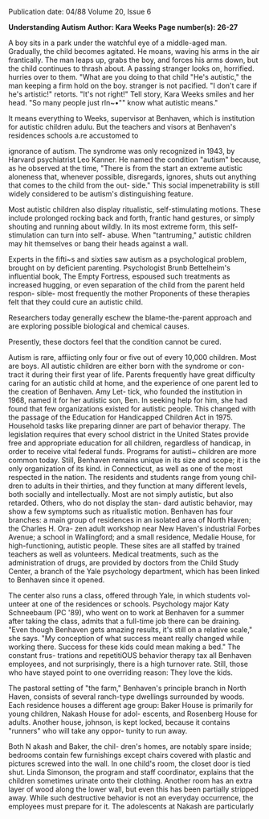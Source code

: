 Publication date: 04/88
Volume 20, Issue 6

**Understanding Autism**
**Author: Kara Weeks**
**Page number(s): 26-27**

A boy sits in a park under the watchful 
eye of a middle-aged man. Gradually, 
the child becomes agitated. He moans, 
waving his arms in the air frantically. 
The man leaps up, grabs the boy, and 
forces his arms down, but the child 
continues to thrash about. A passing 
stranger looks 
on, 
horrified. 
hurries over to them. 
"What are you doing to that child 
"He's autistic," the man 
keeping a firm hold on the boy. 
stranger is not pacified. 
"I don't care if he's artistic!" 
retorts. "It's not right!" Tell 
story, Kara Weeks smiles and 
her head. "So many people just rln~•"" 
know what autistic means." 

It means everything to Weeks, 
supervisor at Benhaven, which is 
institution for autistic children 
adulu. But the teachers and 
visors at Benhaven's residences 
schools a.re 
accustomed to 


ignorance of autism. The syndrome 
was only recognized in 1943, by 
Harvard psychiatrist Leo Kanner. He 
named the condition "autism" because, 
as he observed at the time, "There is 
from the start an extreme autistic 
aloneness that, whenever possible, 
disregards, ignores, shuts out anything 
that comes to the child from the out-
side." This social impenetrability is still 
widely considered 
to be 
autism's 
distinguishing feature. 

Most autistic children also display 
ritualistic, 
self-stimulating motions. 
These include prolonged rocking back 
and forth, frantic hand gestures, or 
simply shouting and running about 
wildly. In its most extreme form, this 
self-stimulation can turn into self-
abuse. When "tantruming," autistic 
children may hit themselves or bang 
their heads against a wall. 

Experts in the fifti~s and sixties saw 
autism as a psychological problem, 
brought on by deficient parenting. 
Psychologist Brunb Bettelheim's 
influential book, The Empty Fortress, 
espoused such treatments as increased 
hugging, or even separation of the 
child from the parent held respon-
sible- most frequently the mother 
Proponents of these therapies felt that 
they could cure an autistic child. 

Researchers today generally eschew 
the blame-the-parent approach and are 
exploring possible biological and 
chemical causes. 

Presently, 
these 
doctors feel that the condition cannot 
be cured. 

Autism is rare, affiicting only four or 
five out of every 10,000 children. Most 
are boys. All autistic children are 
either born with the syndrome or con-
tract it during their first year of life. 
Parents frequently have great difficulty 
caring for an autistic child at home, 
and the experience of one parent led to 
the creation of Benhaven. Amy Let-
tick, who founded the institution in 
1968, named it for her autistic son, 
Ben. In seeking help for him, she had 
found that few organizations existed 
for autistic people. This changed with 
the passage of the Education for 
Handicapped Children Act in 1975. 
Household tasks like preparing dinner are part of behavior therapy. 
The legislation requires that every 
school district in the United States 
provide free and appropriate education 
for all children, regardless of handicap, 
in order to receive vital federal funds. 
Programs for autisti~ children are 
more common today. Still, Benhaven 
remains unique in its size and scope; it 
is the only organization of its kind. in 
Connecticut, as well as one of the most 
respected in the nation. The residents 
and students range from young chil-
dren to adults in their thirties, and they 
function at many different levels, both 
socially and intellectually. Most are 
not simply autistic, but also retarded. 
Others, who do not display the stan-
dard autistic behavior, may show a few 
symptoms such as ritualistic motion. 
Benhaven has four branches: a main 
group of residences in an isolated area 
of North Haven; the Charles H. Ora-
zen adult workshop near New Haven's 
industrial Forbes Avenue; a school in 
Wallingford; and a small residence, 
Medalie House, for high-functioning, 
autistic people. These sites are all 
staffed by trained teachers as well as 
volunteers. Medical treatments, such 
as the administration of drugs, are 
provided by doctors from the Child 
Study Center, a branch of the Yale 
psychology department, which has 
been linked to Benhaven since it 
opened. 

The center also runs a class, offered 
through Yale, in which students vol-
unteer at one of the residences or 
schools. 
Psychology major Katy 
Schneebaum (PC '89), who went on to 
work at Benhaven for a summer after 
taking the class, admits that a full-time 
job there can be draining. "Even 
though Benhaven gets amazing results, 
it's still on a relative scale," she says. 
"My conception of what success meant 
really changed while working there. 
Success for these kids could mean 
making a bed." The constant frus-
trations and 
repetitiOUS behavior 
therapy tax all Benhaven employees, 
and not surprisingly, there is a high 
turnover rate. Still, those who have 
stayed point to one overriding reason: 
They love the kids. 

The pastoral setting of "the farm," 
Benhaven's principle branch in North 
Haven, consists of several ranch-type 
dwellings surrounded by woods. Each 
residence houses a different age group: 
Baker House is primarily for young 
children, Nakash House for adol-
escents, and Rosenberg House for 
adults. Another house, johnson, is 
kept locked, 
because 
it contains 
"runners" who will take any oppor-
tunity to run away. 

Both N akash and Baker, the chil-
dren's homes, are notably spare inside; 
bedrooms contain few 
furnishings 
except chairs covered with plastic and 
pictures screwed into the wall. In one 
child's room, the closet door is tied 
shut. Linda Simonson, the program 
and staff coordinator, explains that the 
children sometimes urinate onto their 
clothing. Another room has an extra 
layer of wood along the lower wall, but 
even this has been partially stripped 
away. While such destructive behavior 
is not an everyday occurrence, the 
employees must prepare for it. The 
adolescents at Nakash are particularly